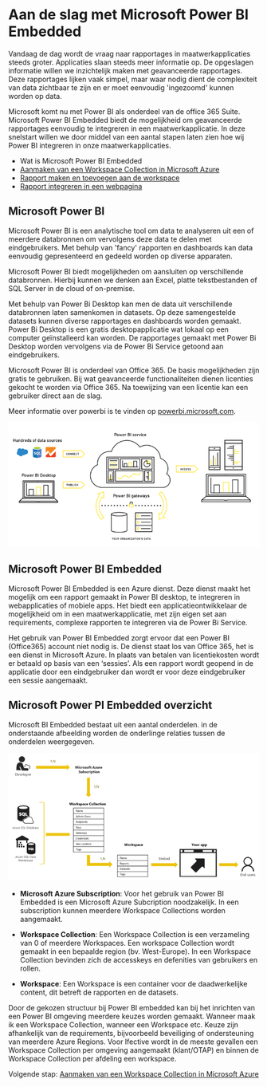 [Aanmaken van een Workspace Collection in Microsoft Azure]:/create-workspace-collection.md
[Rapport maken en toevoegen aan de workspace]:/create-add-report.md
[Rapport integreren in een webpagina]: /integrate-report.md
[Wat is Microsoft Power BI Embedded]: /readme.md

# Aan de slag met Microsoft Power BI Embedded

Vandaag de dag wordt de vraag naar rapportages in  maatwerkapplicaties steeds groter. Applicaties slaan steeds meer informatie op. De opgeslagen informatie willen we inzichtelijk maken met geavanceerde rapportages. Deze rapportages lijken vaak simpel, maar waar nodig dient de complexiteit van data zichtbaar te zijn en er moet eenvoudig 'ingezoomd' kunnen worden op data. 

Microsoft komt nu met Power BI als onderdeel van de office 365 Suite. Microsoft Power BI Embedded biedt de mogelijkheid om geavanceerde rapportages eenvoudig te integreren in een maatwerkapplicatie. In deze snelstart willen we door middel van een aantal stapen laten zien hoe wij Power BI integreren in onze maatwerkapplicaties.

* Wat is Microsoft Power BI Embedded
* [Aanmaken van een Workspace Collection in Microsoft Azure]
* [Rapport maken en toevoegen aan de workspace]
* [Rapport integreren in een webpagina]

## Microsoft Power BI
Microsoft Power BI is een analytische tool om data te analyseren uit een of meerdere databronnen om vervolgens deze data te delen met eindgebruikers. Met behulp van 'fancy' rapporten en dashboards kan data eenvoudig gepresenteerd en gedeeld worden op diverse apparaten. 

Microsoft Power BI biedt mogelijkheden om aansluiten op verschillende databronnen. Hierbij kunnen we denken aan Excel, platte tekstbestanden of SQL Server in de cloud of on-premise.

Met behulp van Power Bi Desktop kan men de data uit verschillende databronnen laten samenkomen in datasets. Op deze samengestelde datasets kunnen diverse rapportages en dashboards worden gemaakt. Power Bi Desktop is een gratis desktopapplicatie wat lokaal op een computer geïnstalleerd kan worden. De rapportages gemaakt met Power Bi Desktop worden vervolgens via de Power Bi Service getoond aan eindgebruikers. 

Microsoft Power BI is onderdeel van Office 365. De basis mogelijkheden zijn gratis te gebruiken. Bij wat geavanceerde functionaliteiten dienen licenties gekocht te worden via Office 365. Na toewijzing van een licentie kan een gebruiker direct aan de slag.

Meer informatie over powerbi is te vinden op [powerbi.microsoft.com](https://powerbi.microsoft.com/en-us/what-is-power-bi/  "https://powerbi.microsoft.com/en-us/what-is-power-bi/").

![Overview](/content/power-bi-overview.png "Overzicht van Power BI")

## Microsoft Power BI Embedded
Microsoft Power BI Embedded is een Azure dienst. Deze dienst maakt het mogelijk om een rapport gemaakt in Power BI desktop, te integreren in webapplicaties of mobiele apps. Het biedt een applicatieontwikkelaar de mogelijkheid om in een maatwerkapplicatie, met zijn eigen set aan requirements, complexe rapporten te integreren via de Power Bi Service.

Het gebruik van Power BI Embedded zorgt ervoor dat een Power BI (Office365) account niet nodig is. De dienst staat los van Office 365, het is een dienst in Microsoft Azure. In plaats van betalen van licentiekosten wordt er betaald op basis van een ‘sessies’. Als een rapport wordt geopend in de applicatie door een eindgebruiker dan wordt er voor deze eindgebruiker een sessie aangemaakt. 

## Microsoft Power PI Embedded overzicht
Microsoft BI Embedded bestaat uit een aantal onderdelen. in de onderstaande afbeelding worden de onderlinge relaties tussen de onderdelen weergegeven. 

![Overview Embedded](/content/power-bi-embedded-overview.png "Overzicht van Power BI Embedded")

* **Microsoft Azure Subscription**: Voor het gebruik van Power BI Embedded is een Microsoft Azure Subcription noodzakelijk. In een subscription kunnen meerdere Workspace Collections worden aangemaakt.

* **Workspace Collection**: Een Workspace Collection is een verzameling van 0 of meerdere Workspaces. Een workspace Collection wordt gemaakt in een bepaalde region (bv. West-Europe). In een Workspace Collection bevinden zich de accesskeys en defenities van gebruikers en rollen. 

* **Workspace**: Een Workspace is een container voor de daadwerkelijke content, dit betreft de rapporten en de datasets. 

Door de gekozen structuur bij Power BI embedded kan bij het inrichten van een Power BI omgeving meerdere keuzes worden gemaakt. Wanneer maak ik een Workspace Collection, wanneer een Workspace etc. Keuze zijn afhankelijk van de requirements, bijvoorbeeld beveiliging of ondersteuning van meerdere Azure Regions. 
Voor Ifective wordt in de meeste gevallen een Workspace Collection per omgeving aangemaakt (klant/OTAP) en binnen de Workspace Collection per afdeling een workspace.

Volgende stap: [Aanmaken van een Workspace Collection in Microsoft Azure] 